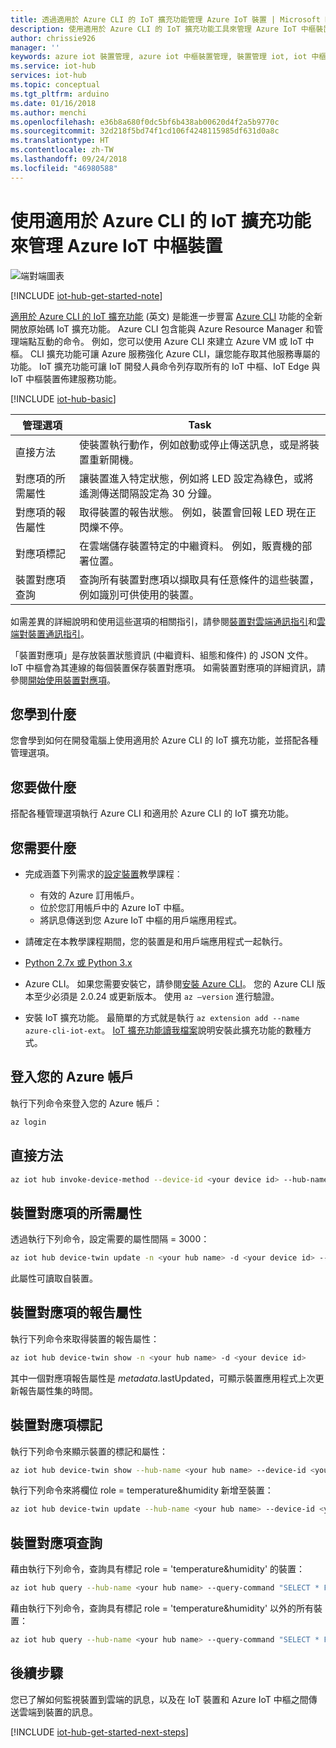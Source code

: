 ```yaml
---
title: 透過適用於 Azure CLI 的 IoT 擴充功能管理 Azure IoT 裝置 | Microsoft Docs
description: 使用適用於 Azure CLI 的 IoT 擴充功能工具來管理 Azure IoT 中樞裝置；文章內容包括直接方法和對應項所需的屬性管理選項。
author: chrissie926
manager: ''
keywords: azure iot 裝置管理, azure iot 中樞裝置管理, 裝置管理 iot, iot 中樞裝置管理
ms.service: iot-hub
services: iot-hub
ms.topic: conceptual
ms.tgt_pltfrm: arduino
ms.date: 01/16/2018
ms.author: menchi
ms.openlocfilehash: e36b8a680f0dc5bf6b438ab00620d4f2a5b9770c
ms.sourcegitcommit: 32d218f5bd74f1cd106f4248115985df631d0a8c
ms.translationtype: HT
ms.contentlocale: zh-TW
ms.lasthandoff: 09/24/2018
ms.locfileid: "46980588"
---
```

# <a name="use-the-iot-extension-for-azure-cli-for-azure-iot-hub-device-management"></a>使用適用於 Azure CLI 的 IoT 擴充功能來管理 Azure IoT 中樞裝置

![端對端圖表](media/iot-hub-get-started-e2e-diagram/2.png)

[!INCLUDE [iot-hub-get-started-note](../../includes/iot-hub-get-started-note.md)]

[適用於 Azure CLI 的 IoT 擴充功能](https://github.com/Azure/azure-iot-cli-extension) \(英文\) 是能進一步豐富 [Azure CLI](https://docs.microsoft.com/cli/azure/overview?view=azure-cli-latest) 功能的全新開放原始碼 IoT 擴充功能。 Azure CLI 包含能與 Azure Resource Manager 和管理端點互動的命令。 例如，您可以使用 Azure CLI 來建立 Azure VM 或 IoT 中樞。 CLI 擴充功能可讓 Azure 服務強化 Azure CLI，讓您能存取其他服務專屬的功能。 IoT 擴充功能可讓 IoT 開發人員命令列存取所有的 IoT 中樞、IoT Edge 與 IoT 中樞裝置佈建服務功能。

[!INCLUDE [iot-hub-basic](../../includes/iot-hub-basic-whole.md)]

| 管理選項          | Task                                                                                                                            |
|----------------------------|---------------------------------------------------------------------------------------------------------------------------------|
| 直接方法             | 使裝置執行動作，例如啟動或停止傳送訊息，或是將裝置重新開機。                                        |
| 對應項的所需屬性    | 讓裝置進入特定狀態，例如將 LED 設定為綠色，或將遙測傳送間隔設定為 30 分鐘。         |
| 對應項的報告屬性   | 取得裝置的報告狀態。 例如，裝置會回報 LED 現在正閃爍不停。                                    |
| 對應項標記                  | 在雲端儲存裝置特定的中繼資料。 例如，販賣機的部署位置。                         |
| 裝置對應項查詢        | 查詢所有裝置對應項以擷取具有任意條件的這些裝置，例如識別可供使用的裝置。 |

如需差異的詳細說明和使用這些選項的相關指引，請參閱[裝置對雲端通訊指引](iot-hub-devguide-d2c-guidance.md)和[雲端對裝置通訊指引](iot-hub-devguide-c2d-guidance.md)。

「裝置對應項」是存放裝置狀態資訊 (中繼資料、組態和條件) 的 JSON 文件。 IoT 中樞會為其連線的每個裝置保存裝置對應項。 如需裝置對應項的詳細資訊，請參閱[開始使用裝置對應項](iot-hub-node-node-twin-getstarted.md)。

## <a name="what-you-learn"></a>您學到什麼

您會學到如何在開發電腦上使用適用於 Azure CLI 的 IoT 擴充功能，並搭配各種管理選項。

## <a name="what-you-do"></a>您要做什麼

搭配各種管理選項執行 Azure CLI 和適用於 Azure CLI 的 IoT 擴充功能。

## <a name="what-you-need"></a>您需要什麼

- 完成涵蓋下列需求的[設定裝置](iot-hub-raspberry-pi-kit-node-get-started.md)教學課程︰
  - 有效的 Azure 訂用帳戶。
  - 位於您訂用帳戶中的 Azure IoT 中樞。
  - 將訊息傳送到您 Azure IoT 中樞的用戶端應用程式。

- 請確定在本教學課程期間，您的裝置是和用戶端應用程式一起執行。

- [Python 2.7x 或 Python 3.x](https://www.python.org/downloads/)
- Azure CLI。 如果您需要安裝它，請參閱[安裝 Azure CLI](https://docs.microsoft.com/cli/azure/install-azure-cli?view=azure-cli-latest)。 您的 Azure CLI 版本至少必須是 2.0.24 或更新版本。 使用 `az –version` 進行驗證。 
- 安裝 IoT 擴充功能。 最簡單的方式就是執行 `az extension add --name azure-cli-iot-ext`。 [IoT 擴充功能讀我檔案](https://github.com/Azure/azure-iot-cli-extension/blob/master/README.md)說明安裝此擴充功能的數種方式。


## <a name="log-in-to-your-azure-account"></a>登入您的 Azure 帳戶

執行下列命令來登入您的 Azure 帳戶：

```bash
az login
```

## <a name="direct-methods"></a>直接方法

```bash
az iot hub invoke-device-method --device-id <your device id> --hub-name <your hub name> --method-name <the method name> --method-payload <the method payload>
```

## <a name="device-twin-desired-properties"></a>裝置對應項的所需屬性

透過執行下列命令，設定需要的屬性間隔 = 3000：

```bash
az iot hub device-twin update -n <your hub name> -d <your device id> --set properties.desired.interval = 3000
```

此屬性可讀取自裝置。

## <a name="device-twin-reported-properties"></a>裝置對應項的報告屬性

執行下列命令來取得裝置的報告屬性：

```bash
az iot hub device-twin show -n <your hub name> -d <your device id>
```

其中一個對應項報告屬性是 $metadata.$lastUpdated，可顯示裝置應用程式上次更新報告屬性集的時間。

## <a name="device-twin-tags"></a>裝置對應項標記

執行下列命令來顯示裝置的標記和屬性：

```bash
az iot hub device-twin show --hub-name <your hub name> --device-id <your device id>
```

執行下列命令來將欄位 role = temperature&humidity 新增至裝置：

```bash
az iot hub device-twin update --hub-name <your hub name> --device-id <your device id> --set tags = '{"role":"temperature&humidity"}}'
```

## <a name="device-twin-queries"></a>裝置對應項查詢

藉由執行下列命令，查詢具有標記 role = 'temperature&humidity' 的裝置：

```bash
az iot hub query --hub-name <your hub name> --query-command "SELECT * FROM devices WHERE tags.role = 'temperature&humidity'"
```

藉由執行下列命令，查詢具有標記 role = 'temperature&humidity' 以外的所有裝置：

```bash
az iot hub query --hub-name <your hub name> --query-command "SELECT * FROM devices WHERE tags.role != 'temperature&humidity'"
```

## <a name="next-steps"></a>後續步驟

您已了解如何監視裝置到雲端的訊息，以及在 IoT 裝置和 Azure IoT 中樞之間傳送雲端到裝置的訊息。

[!INCLUDE [iot-hub-get-started-next-steps](../../includes/iot-hub-get-started-next-steps.md)]

